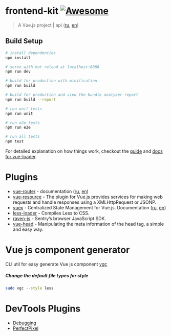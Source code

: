 # frontend-kit [![Awesome](https://cdn.rawgit.com/sindresorhus/awesome/d7305f38d29fed78fa85652e3a63e154dd8e8829/media/badge.svg)](https://github.com/sindresorhus/awesome)

> A Vue.js project | api ([ru](https://ru.vuejs.org/v2/api/), [en](https://vuejs.org/v2/api/))


## Build Setup

``` bash
# install dependencies
npm install

# serve with hot reload at localhost:8080
npm run dev

# build for production with minification
npm run build

# build for production and view the bundle analyzer report
npm run build --report

# run unit tests
npm run unit

# run e2e tests
npm run e2e

# run all tests
npm test
```

For detailed explanation on how things work, checkout the [guide](http://vuejs-templates.github.io/webpack/) and [docs for vue-loader](http://vuejs.github.io/vue-loader).

# Plugins

* [vue-router](https://github.com/vuejs/vue-router) - documentation ([ru](https://router.vuejs.org/ru/), [en](https://router.vuejs.org/en/))
* [vue-resource](https://github.com/pagekit/vue-resource) - The plugin for Vue.js provides services for making web requests and handle responses using a XMLHttpRequest or JSONP.
* [vuex](https://github.com/vuejs/vuex) - Centralized State Management for Vue.js. Documentation ([ru](http://vuex.vuejs.org/ru/), [en](http://vuex.vuejs.org/en/))
* [less-loader](https://github.com/webpack-contrib/less-loader) - Compiles Less to CSS.
* [raven-js](https://docs.sentry.io/clients/javascript/integrations/vue/) - Sentry’s browser JavaScript SDK.
* [vue-head](https://github.com/ktquez/vue-head) - Manipulating the meta information of the head tag, a simple and easy way.

# Vue js component generator
CLI util for easy generate Vue js component [vgc](https://github.com/NetanelBasal/vue-generate-component/blob/master/README.md)
##### Change the default file types for style
```bash
sudo vgc --style less
```

# DevTools Plugins
* [Debugging](https://chrome.google.com/webstore/detail/vuejs-devtools/nhdogjmejiglipccpnnnanhbledajbpd)
* [PerfectPixel](https://chrome.google.com/webstore/detail/perfectpixel-by-welldonec/dkaagdgjmgdmbnecmcefdhjekcoceebi)
